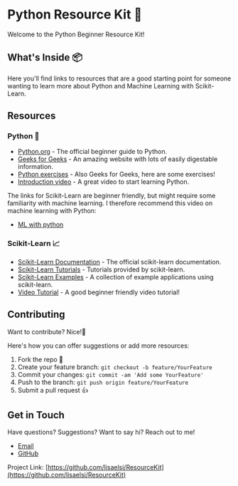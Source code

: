 # Python Resource Kit 🐍

Welcome to the Python Beginner Resource Kit! 

## What's Inside 📦
Here you'll find links to resources that are a good starting point for someone wanting to learn more about Python and Machine Learning with Scikit-Learn. 

## Resources

### Python 🚀

- [Python.org](https://wiki.python.org/moin/BeginnersGuide) - The official beginner guide to Python.
- [Geeks for Geeks](https://www.w3schools.com/python/default.asp) - An amazing website with lots of easily digestable information.
- [Python exercises](https://www.w3schools.com/python/python_exercises.asp) - Also Geeks for Geeks, here are some exercises!
- [Introduction video](https://www.youtube.com/watch?v=kqtD5dpn9C8) - A great video to start learning Python. 

The links for Scikit-Learn are beginner friendly, but might require some familiarity with machine learning. 
I therefore recommend this video on machine learning with Python: 
- [ML with python](https://www.youtube.com/watch?v=7eh4d6sabA0)

### Scikit-Learn 📈 
- [Scikit-Learn Documentation](https://scikit-learn.org/stable/documentation.html) - The official scikit-learn documentation.
- [Scikit-Learn Tutorials](https://scikit-learn.org/stable/tutorial/index.html) - Tutorials provided by scikit-learn.
- [Scikit-Learn Examples](https://scikit-learn.org/stable/auto_examples/index.html) - A collection of example applications using scikit-learn.
- [Video Tutorial](https://www.youtube.com/watch?v=0Lt9w-BxKFQ) - A good beginner friendly video tutorial!


## Contributing

Want to contribute? Nice!🥳

Here's how you can offer suggestions or add more resources:

1. Fork the repo 🍴
2. Create your feature branch: `git checkout -b feature/YourFeature`
3. Commit your changes: `git commit -am 'Add some YourFeature'`
4. Push to the branch: `git push origin feature/YourFeature`
5. Submit a pull request 👍

## Get in Touch

Have questions? Suggestions? Want to say hi? Reach out to me!

- [Email](mailto:lisasamuelssons@gmail.com)
- [GitHub](https://github.com/lisaelsi)

Project Link: [https://github.com/lisaelsi/ResourceKit](https://github.com/lisaelsi/ResourceKit)

